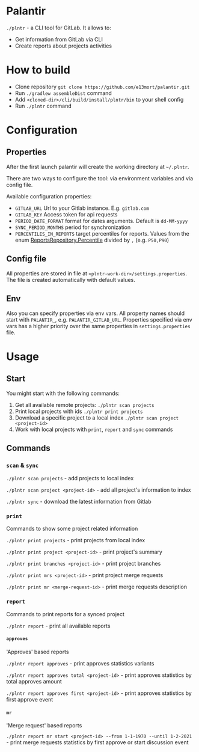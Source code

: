 # Palantir

``./plntr`` - a CLI tool for GitLab. It allows to:
* Get information from GitLab via CLI
* Create reports about projects activities

# How to build

- Clone repository ``git clone https://github.com/e13mort/palantir.git``
- Run ``./gradlew assembleDist`` command
- Add ``<cloned-dir>/cli/build/install/plntr/bin`` to your shell config
- Run ``./plntr`` command

# Configuration

## Properties

After the first launch palantir will create the working directory at  ``~/.plntr``.

There are two ways to configure the tool: via environment variables and via config file.

Available configuration properties:

- `GITLAB_URL` Url to your Gitlab instance. E.g. `gitlab.com` 
- `GITLAB_KEY` Access token for api requests
- `PERIOD_DATE_FORMAT` format for dates arguments. Default is `dd-MM-yyyy`
- `SYNC_PERIOD_MONTHS` period for synchronization
- `PERCENTILES_IN_REPORTS` target percentiles for reports. 
  Values from the enum [ReportsRepository.Percentile](model/src/commonMain/kotlin/com/e13mort/palantir/model/ReportsModel.kt)
  divided by `,` (e.g. `P50,P90`)

## Config file

All properties are stored in file at `<plntr-work-dir>/settings.properties`. The file is created automatically with default values. 

## Env

Also you can specify properties via env vars. All property names should start with `PALANTIR_`, e.g. `PALANTIR_GITLAB_URL`.
Properties specified via env vars has a higher priority over the same properties in `settings.properties` file.

# Usage

## Start

You might start with the following commands:

1. Get all available remote projects: ``./plntr scan projects`` 
2. Print local projects with ids ``./plntr print projects``
3. Download a specific project to a local index ``./plntr scan project <project-id>``
4. Work with local projects with `print`, `report` and `sync` commands

## Commands

### `scan` & `sync`

``./plntr scan projects`` - add projects to local index

``./plntr scan project <project-id>`` - add all project's information to index

``./plntr sync`` - download the latest information from Gitlab 

### `print`

Commands to show some project related information 

``./plntr print projects`` - print projects from local index

``./plntr print project <project-id>`` - print project's summary

``./plntr print branches <project-id>`` - print project branches

``./plntr print mrs <project-id>`` - print project merge requests

``./plntr print mr <merge-request-id>`` - print merge requests description

### `report`

Commands to print reports for a synced project

``./plntr report`` - print all available reports

#### `approves`

'Approves' based reports

``./plntr report approves`` - print approves statistics variants

``./plntr report approves total <project-id>`` - print approves statistics by total approves amount

``./plntr report approves first <project-id>`` - print approves statistics by first approve event

#### `mr`

'Merge request' based reports 

``./plntr report mr start <project-id> --from 1-1-1970 --until 1-2-2021`` - print merge requests statistics by first approve or start discussion event
